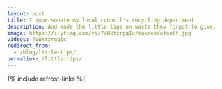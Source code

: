 ```yaml
---
layout: post
title: I impersonate my local council's recycling department
description: And made the little tips on waste they forgot to give.
image: https://i.ytimg.com/vi/7vWxYzrgqIc/maxresdefault.jpg
videos: 7vWxYzrgqIc
redirect_from:
  - /blog/little-tips/
permalink: /little-tips/
---
```


<div class="youtube-player" data-id="{{ page.videos }}" data-thumb="{{ page.image }}"></div>

<div class="youtube-player" data-id="3VTb5GsVS-A" data-thumb="https://i.ytimg.com/vi/3VTb5GsVS-A/maxresdefault.jpg"></div>

<div class="youtube-player" data-id="DBDEsVl6NAs" data-thumb="https://i.ytimg.com/vi/DBDEsVl6NAs/maxresdefault.jpg"></div>

<div class="youtube-player" data-id="1re8Y-JoD78" data-thumb="https://i.ytimg.com/vi/1re8Y-JoD78/maxresdefault.jpg"></div>

<div class="youtube-player" data-id="T9oX3DvAjFk" data-thumb="https://i.ytimg.com/vi/T9oX3DvAjFk/maxresdefault.jpg"></div>

<div class="youtube-player" data-id="d49jRA9aTh8" data-thumb="https://i.ytimg.com/vi/d49jRA9aTh8/maxresdefault.jpg"></div>

<div class="youtube-player" data-id="T9oX3DvAjFk" data-thumb="https://i.ytimg.com/vi/T9oX3DvAjFk/maxresdefault.jpg"></div>

{% include refrost-links %}
